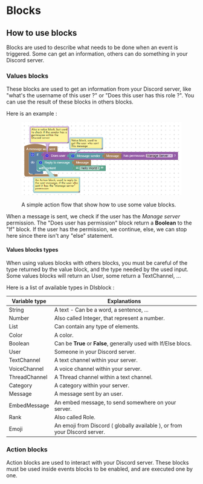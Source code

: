 # Blocks

## How to use blocks

Blocks are used to describe what needs to be done when an event is triggered. Some can get an information, others can do something in your Discord server.

### Values blocks

These blocks are used to get an information from your Discord server, like "what's the username of this user ?" or "Does this user has this role ?". You can use the result of these blocks in others blocks.&#x20;

Here is an example :

<figure><img src="../.gitbook/assets/ValueBlocks.PNG" alt=""><figcaption><p>A simple action flow that show how to use some value blocks.</p></figcaption></figure>

When a message is sent, we check if the user has the _Manage server_ permission. The "Does user has permission" block return a **Boolean** to the "If" block. If the user has the permission, we continue, else, we can stop here since there isn't any "else" statement.

#### Values blocks types

When using values blocks with others blocks, you must be careful of the type returned by the value block, and the type needed by the used input. Some values blocks will return an User, some return a TextChannel, ...

Here is a list of available types in DIsblock :

| Variable type | Explanations                                                               |
| ------------- | -------------------------------------------------------------------------- |
| String        | A text - Can be a word, a sentence, ...                                    |
| Number        | Also called Integer, that represent a number.                              |
| List          | Can contain any type of elements.                                          |
| Color         | A color.                                                                   |
| Boolean       | Can be **True** or **False**, generally used with If/Else blocs.           |
| User          | Someone in your Discord server.                                            |
| TextChannel   | A text channel within your server.                                         |
| VoiceChannel  | A voice channel within your server.                                        |
| ThreadChannel | A Thread channel within a text channel.                                    |
| Category      | A category within your server.                                             |
| Message       | A message sent by an user.                                                 |
| EmbedMessage  | An embed message, to send somewhere on your server.                        |
| Rank          | Also called Role.                                                          |
| Emoji         | An emoji from Discord ( globally available ), or from your DIscord server. |

### Action blocks

Action blocks are used to interact with your Discord server. These blocks must be used inside events blocks to be enabled, and are executed one by one.
